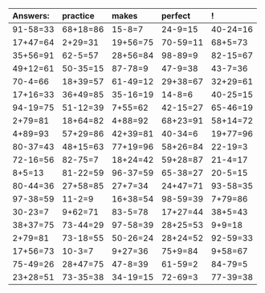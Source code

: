 | Answers: | practice | makes | perfect | ! |
| :--- | :--- | :--- | :--- | :--- |
| 91-58=33 | 68+18=86 | 15-8=7 | 24-9=15 | 40-24=16 | 
| 17+47=64 | 2+29=31 | 19+56=75 | 70-59=11 | 68+5=73 | 
| 35+56=91 | 62-5=57 | 28+56=84 | 98-89=9 | 82-15=67 | 
| 49+12=61 | 50-35=15 | 87-78=9 | 47-9=38 | 43-7=36 | 
| 70-4=66 | 18+39=57 | 61-49=12 | 29+38=67 | 32+29=61 | 
| 17+16=33 | 36+49=85 | 35-16=19 | 14-8=6 | 40-25=15 | 
| 94-19=75 | 51-12=39 | 7+55=62 | 42-15=27 | 65-46=19 | 
| 2+79=81 | 18+64=82 | 4+88=92 | 68+23=91 | 58+14=72 | 
| 4+89=93 | 57+29=86 | 42+39=81 | 40-34=6 | 19+77=96 | 
| 80-37=43 | 48+15=63 | 77+19=96 | 58+26=84 | 22-19=3 | 
| 72-16=56 | 82-75=7 | 18+24=42 | 59+28=87 | 21-4=17 | 
| 8+5=13 | 81-22=59 | 96-37=59 | 65-38=27 | 20-5=15 | 
| 80-44=36 | 27+58=85 | 27+7=34 | 24+47=71 | 93-58=35 | 
| 97-38=59 | 11-2=9 | 16+38=54 | 98-59=39 | 7+79=86 | 
| 30-23=7 | 9+62=71 | 83-5=78 | 17+27=44 | 38+5=43 | 
| 38+37=75 | 73-44=29 | 97-58=39 | 28+25=53 | 9+9=18 | 
| 2+79=81 | 73-18=55 | 50-26=24 | 28+24=52 | 92-59=33 | 
| 17+56=73 | 10-3=7 | 9+27=36 | 75+9=84 | 9+58=67 | 
| 75-49=26 | 28+47=75 | 47-8=39 | 61-59=2 | 84-79=5 | 
| 23+28=51 | 73-35=38 | 34-19=15 | 72-69=3 | 77-39=38 | 
